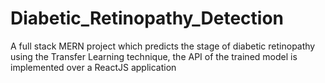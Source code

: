 # Diabetic_Retinopathy_Detection

A full stack MERN project which predicts the stage of diabetic retinopathy using the Transfer Learning technique, the API of the trained model is implemented over a ReactJS application
